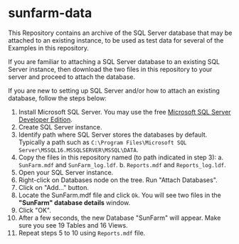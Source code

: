 # sunfarm-data
This Repository contains an archive of the SQL Server database that may be attached to an existing instance, to be used as test data for several of the Examples in this repository.

If you are familiar to attaching a SQL Server database to an existing SQL Server instance, then download the two files in this repository to your server and proceed to attach the database.

If you are new to setting up SQL Server and/or how to attach an existing database, follow the steps below:

1. Install Microsoft SQL Server. You may use the free [Microsoft SQL Server Developer Edition](https://www.microsoft.com/en-us/sql-server/sql-server-downloads).
2. Create SQL Server instance.
3. Identify path where SQL Server stores the databases by default. Typically a path such as `C:\Program Files\Microsoft SQL Server\MSSQL16.MSSQLSERVER\MSSQL\DATA`.
4. Copy the files in this repository named (to path indicated in step 3): 
    a. `SunFarm.mdf` and `SunFarm_log.ldf`.
    b. `Reports.mdf` and `Reports_log.ldf`. 
5. Open your SQL Server instance.
6. Right-click on Databases node on the tree. Run "Attach Databases".
7. Click on "Add..." button.
8. Locate the SunFarm.mdf file and click `Ok`. You will see two files in the **"SunFarm" database details** window.
9. Click "OK".
10. After a few seconds, the new Database "SunFarm" will appear. Make sure you see 19 Tables and 16 Views.
11. Repeat steps 5 to 10 using `Reports.mdf` file.

<br>
<br>


